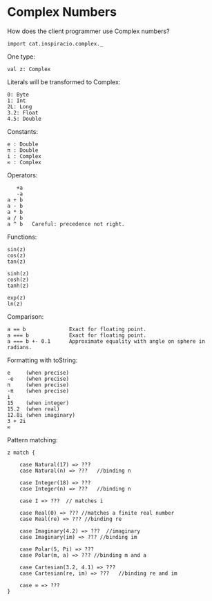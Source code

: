 # Complex Numbers

How does the client programmer use Complex numbers?

    import cat.inspiracio.complex._

One type:

    val z: Complex
    
Literals will be transformed to Complex:

    0: Byte
    1: Int
    2L: Long
    3.2: Float
    4.5: Double

Constants:

    e : Double
    π : Double
    i : Complex
    ∞ : Complex
    
Operators:
    
       +a
       -a
    a + b
    a - b
    a * b
    a / b
    a ^ b   Careful: precedence not right.

Functions:

    sin(z)
    cos(z)
    tan(z)

    sinh(z)
    cosh(z)
    tanh(z)

    exp(z)
    ln(z)

Comparison:

    a == b              Exact for floating point.
    a === b             Exact for floating point.
    a === b +- 0.1      Approximate equality with angle on sphere in radians.

Formatting with toString:

    e     (when precise)
    -e    (when precise)
    π     (when precise)
    -π    (when precise)
    i
    15    (when integer)
    15.2  (when real)
    12.8i (when imaginary)
    3 + 2i
    ∞

Pattern matching:

    z match {

        case Natural(17) => ???
        case Natural(n) => ???   //binding n

        case Integer(18) => ???
        case Integer(n) => ???   //binding n
        
        case I => ???  // matches i
        
        case Real(0) => ??? //matches a finite real number
        case Real(re) => ??? //binding re

        case Imaginary(4.2) => ???  //imaginary
        case Imaginary(im) => ??? //binding im
        
        case Polar(5, Pi) => ???
        case Polar(m, a) => ??? //binding m and a
        
        case Cartesian(3.2, 4.1) => ???
        case Cartesian(re, im) => ???   //binding re and im
        
        case ∞ => ??? 
    }
